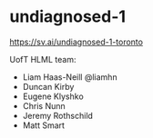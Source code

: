# undiagnosed-1
https://sv.ai/undiagnosed-1-toronto

UofT HLML team:
- Liam Haas-Neill @liamhn
- Duncan Kirby 
- Eugene Klyshko
- Chris Nunn 
- Jeremy Rothschild 
- Matt Smart

